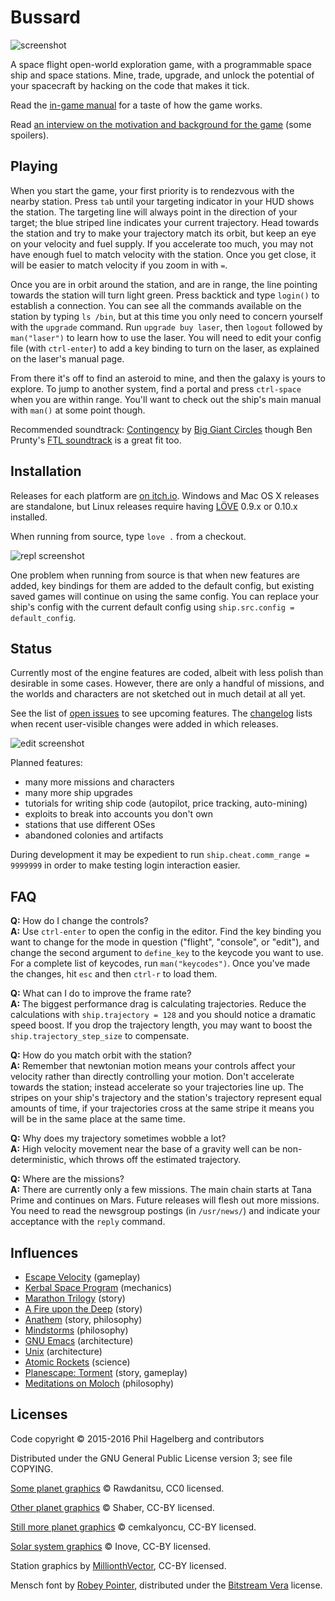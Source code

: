 # Bussard

<img src="http://p.hagelb.org/bussard.png" alt="screenshot" />

A space flight open-world exploration game, with a programmable space
ship and space stations. Mine, trade, upgrade, and unlock the potential of your
spacecraft by hacking on the code that makes it tick.

Read the [in-game manual](manual.md) for a taste of how the game works.

Read [an interview on the motivation and background for the game](http://hifibyapg.com/volume-3.html#A.conversation.with.Phil.Hagelberg.on.Bussard) (some spoilers).

## Playing

When you start the game, your first priority is to rendezvous with the
nearby station. Press `tab` until your targeting indicator in your HUD
shows the station. The targeting line will always point in the direction of
your target; the blue striped line indicates your current
trajectory. Head towards the station and try to make your trajectory
match its orbit, but keep an eye on your velocity and fuel supply. If
you accelerate too much, you may not have enough fuel to match
velocity with the station. Once you get close, it will be easier to
match velocity if you zoom in with `=`.

Once you are in orbit around the station, and are in range, the line
pointing towards the station will turn light green. Press backtick and
type `login()` to establish a connection. You can see all the commands
available on the station by typing `ls /bin`, but at this time you
only need to concern yourself with the `upgrade` command. Run `upgrade
buy laser`, then `logout` followed by `man("laser")` to learn how to
use the laser. You will need to edit your config file (with
`ctrl-enter`) to add a key binding to turn on the laser, as explained
on the laser's manual page.

From there it's off to find an asteroid to mine, and then the galaxy
is yours to explore. To jump to another system, find a portal and
press `ctrl-space` when you are within range. You'll want to check out
the ship's main manual with `man()` at some point though.

Recommended soundtrack:
[Contingency](http://music.biggiantcircles.com/album/contingency) by
[Big Giant Circles](http://www.biggiantcircles.com/) though Ben Prunty's
[FTL soundtrack](https://benprunty.bandcamp.com/album/ftl) is a great
fit too.

## Installation

Releases for each platform are [on itch.io](https://technomancy.itch.io/bussard).
Windows and Mac OS X releases are standalone, but Linux releases require having
[LÖVE](http://love2d.org) 0.9.x or 0.10.x installed.

When running from source, type `love .` from a checkout.

<img src="http://p.hagelb.org/bussard-repl.png" alt="repl screenshot" />

One problem when running from source is that when new features are
added, key bindings for them are added to the default config, but
existing saved games will continue on using the same config. You can
replace your ship's config with the current default config using
`ship.src.config = default_config`.

## Status

Currently most of the engine features are coded, albeit with less
polish than desirable in some cases. However, there are only a handful
of missions, and the worlds and characters are not sketched out in
much detail at all yet.

See the list of
[open issues](https://gitlab.com/technomancy/bussard/issues) to see
upcoming features. The [changelog](Changelog.md) lists when recent
user-visible changes were added in which releases.

<img src="http://p.hagelb.org/bussard-edit.png" alt="edit screenshot" />

Planned features:

* many more missions and characters
* many more ship upgrades
* tutorials for writing ship code (autopilot, price tracking, auto-mining)
* exploits to break into accounts you don't own
* stations that use different OSes
* abandoned colonies and artifacts

During development it may be expedient to run `ship.cheat.comm_range = 9999999`
in order to make testing login interaction easier.

## FAQ

**Q:** How do I change the controls?  
**A:** Use `ctrl-enter` to open the config in the editor. Find the key binding you want to change for the mode in question ("flight", "console", or "edit"), and change the second argument to `define_key` to the keycode you want to use. For a complete list of keycodes, run `man("keycodes")`. Once you've made the changes, hit `esc` and then `ctrl-r` to load them.

**Q:** What can I do to improve the frame rate?  
**A:** The biggest performance drag is calculating trajectories. Reduce the calculations with `ship.trajectory = 128` and you should notice a dramatic speed boost. If you drop the trajectory length, you may want to boost the `ship.trajectory_step_size` to compensate.

**Q:** How do you match orbit with the station?  
**A:** Remember that newtonian motion means your controls affect your velocity rather than directly controlling your motion. Don't accelerate towards the station; instead accelerate so your trajectories line up. The stripes on your ship's trajectory and the station's trajectory represent equal amounts of time, if your trajectories cross at the same stripe it means you will be in the same place at the same time.

**Q:** Why does my trajectory sometimes wobble a lot?  
**A:** High velocity movement near the base of a gravity well can be non-deterministic, which throws off the estimated trajectory.

**Q:** Where are the missions?  
**A:** There are currently only a few missions. The main chain starts at Tana Prime and continues on Mars. Future releases will flesh out more missions. You need to read the newsgroup postings (in `/usr/news/`) and indicate your acceptance with the `reply` command.

## Influences

* [Escape Velocity](http://www.ambrosiasw.com/games/ev/) (gameplay)
* [Kerbal Space Program](https://kerbalspaceprogram.com/en/) (mechanics)
* [Marathon Trilogy](http://marathon.bungie.org/story/) (story)
* [A Fire upon the Deep](http://www.tor.com/2009/06/11/the-net-of-a-million-lies-vernor-vinges-a-fire-upon-the-deep/) (story)
* [Anathem](http://www.nealstephenson.com/anathem.html) (story, philosophy)
* [Mindstorms](https://www.goodreads.com/book/show/703532.Mindstorms) (philosophy)
* [GNU Emacs](https://www.gnu.org/software/emacs/) (architecture)
* [Unix](https://en.wikipedia.org/wiki/Unix) (architecture)
* [Atomic Rockets](http://www.projectrho.com/public_html/rocket/) (science)
* [Planescape: Torment](https://www.gog.com/game/planescape_torment) (story, gameplay)
* [Meditations on Moloch](http://slatestarcodex.com/2014/07/30/meditations-on-moloch/) (philosophy)

## Licenses

Code copyright © 2015-2016 Phil Hagelberg and contributors

Distributed under the GNU General Public License version 3; see file COPYING.

[Some planet graphics](http://opengameart.org/content/planets-and-stars-set-high-res) © Rawdanitsu, CC0 licensed.

[Other planet graphics](http://opengameart.org/content/27-planets-in-hi-res) © Shaber, CC-BY licensed.

[Still more planet graphics](http://opengameart.org/content/more-planets) © cemkalyoncu, CC-BY licensed.

[Solar system graphics](http://www.solarsystemscope.com/nexus/resources/planet_images/) © Inove, CC-BY licensed.

Station graphics by [MillionthVector](http://millionthvector.blogspot.de/p/free-sprites_12.html), CC-BY licensed.

Mensch font by [Robey Pointer](http://robey.lag.net/2010/06/21/mensch-font.html), distributed under the [Bitstream Vera](https://www.gnome.org/fonts/) license.
